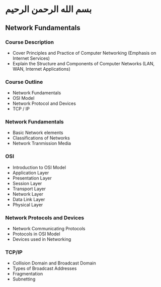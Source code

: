 # بسم الله الرحمن الرحيم

## Network Fundamentals

### Course Description
- Cover Principles and Practice of Computer Networking (Emphasis on Internet Services)
- Explain the Structure and Components of Computer Networks (LAN, WAN, Internet Applications)

### Course Outline
- Network Fundamentals
- OSI Model
- Network Protocol and Devices
- TCP / IP

### Network Fundamentals
- Basic Network elements
- Classifications of Networks
- Network Tranmission Media

### OSI
- Introduction to OSI Model
- Application Layer
- Presentation Layer
- Session Layer
- Transport Layer
- Network Layer
- Data Link Layer
- Physical Layer

### Network Protocols and Devices
- Network Communicating Protocols
- Protocols in OSI Model
- Devices used in Networking

### TCP/IP
- Collision Domain and Broadcast Domain
- Types of Broadcast Addresses
- Fragmentation
- Subnetting
